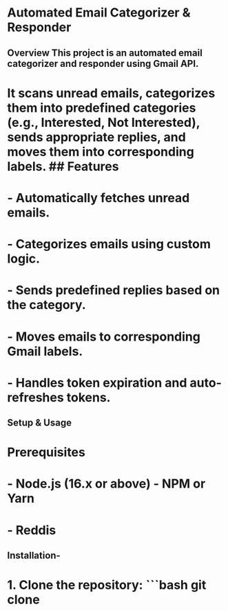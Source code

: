 # Automated Email Categorizer & Responder
## Overview This project is an automated email categorizer and responder using Gmail API.
# It scans unread emails, categorizes them into predefined categories (e.g., Interested, Not Interested), sends appropriate replies, and moves them into corresponding labels. ## Features
# - Automatically fetches unread emails.
# - Categorizes emails using custom logic.
# - Sends predefined replies based on the category.
# - Moves emails to corresponding Gmail labels.
# - Handles token expiration and auto-refreshes tokens.
## Setup & Usage ##
# Prerequisites 
# - Node.js (16.x or above) - NPM or Yarn 
# - Reddis
## Installation-
# 1. Clone the repository: ```bash git clone <your-repository-url>
